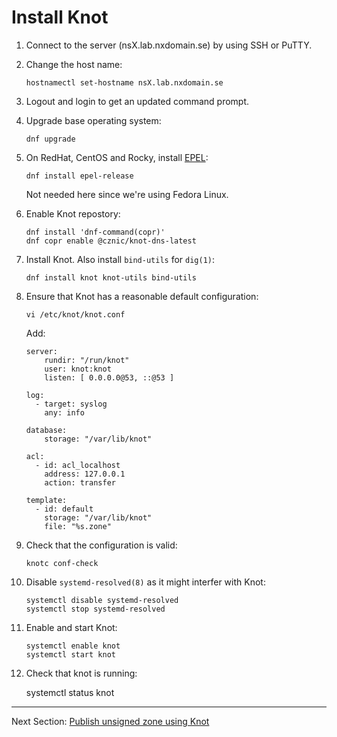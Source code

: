 # Install Knot

1.  Connect to the server (nsX.lab.nxdomain.se) by using SSH or PuTTY.

2.  Change the host name:

        hostnamectl set-hostname nsX.lab.nxdomain.se

3.  Logout and login to get an updated command prompt.

4.  Upgrade base operating system:

        dnf upgrade

5.  On RedHat, CentOS and Rocky, install [EPEL](https://docs.fedoraproject.org/en-US/epel/):

        dnf install epel-release

    Not needed here since we're using Fedora Linux.

6.  Enable Knot repostory:

        dnf install 'dnf-command(copr)'
        dnf copr enable @cznic/knot-dns-latest

7.  Install Knot. Also install `bind-utils` for `dig(1)`:

        dnf install knot knot-utils bind-utils

8.  Ensure that Knot has a reasonable default configuration:

        vi /etc/knot/knot.conf

    Add:
    
        server:
            rundir: "/run/knot"
            user: knot:knot
            listen: [ 0.0.0.0@53, ::@53 ]

        log:
          - target: syslog
            any: info

        database:
            storage: "/var/lib/knot"

        acl:
          - id: acl_localhost
            address: 127.0.0.1
            action: transfer

        template:
          - id: default
            storage: "/var/lib/knot"
            file: "%s.zone"

9.  Check that the configuration is valid:

        knotc conf-check

10. Disable `systemd-resolved(8)` as it might interfer with Knot:

        systemctl disable systemd-resolved
        systemctl stop systemd-resolved

11. Enable and start Knot:

        systemctl enable knot
        systemctl start knot

12.  Check that knot is running:

        systemctl status knot


---
Next Section: [Publish unsigned zone using Knot](publish-unsigned.md)
